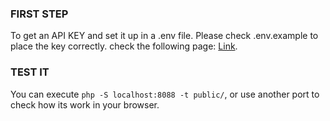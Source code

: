 ### FIRST STEP

To get an API KEY and set it up in a .env file. Please check .env.example to place the key correctly. check the following page: [Link](https://aistudio.google.com/app/apikey).

### TEST IT

You can execute `php -S localhost:8088 -t public/`, or use another port to check how its work in your browser.